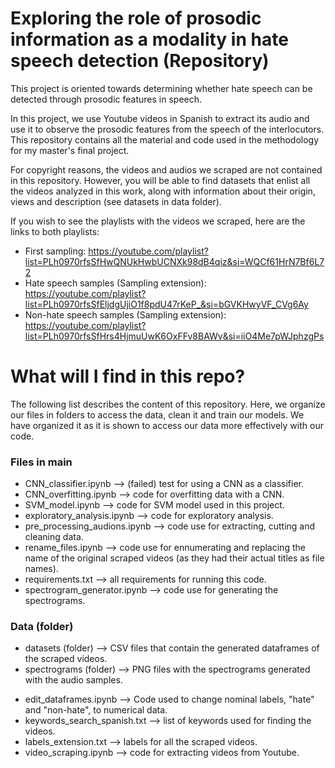 # Exploring the role of prosodic information as a modality in hate speech detection (Repository)

 
This project is oriented towards determining whether hate speech can be detected through prosodic features in speech. 

In this project, we use Youtube videos in Spanish to extract its audio and use it to observe the prosodic features from the speech of the interlocutors. This repository contains all the material and code used in the methodology for my master's final project. 

For copyright reasons, the videos and audios we scraped are not contained in this repository. However, you will be able to find datasets that enlist all the videos analyzed in this work, along with information about their origin, views and description (see datasets in data folder). 

If you wish to see the playlists with the videos we scraped, here are the links to both playlists: 

- First sampling: https://youtube.com/playlist?list=PLh0970rfsSfHwQNUkHwbUCNXk98dB4qiz&si=WQCf61HrN7Bf6L72
- Hate speech samples (Sampling extension): https://youtube.com/playlist?list=PLh0970rfsSfEljdgUjiO1f8pdU47rKeP_&si=bGVKHwyVF_CVg6Ay
- Non-hate speech samples (Sampling extension): https://youtube.com/playlist?list=PLh0970rfsSfHrs4HjmuUwK6OxFFv8BAWv&si=iiO4Me7pWJphzgPs

# What will I find in this repo?
The following list describes the content of this repository. Here, we organize our files in folders to access the data, clean it and train our models. We have organized it as it is shown to access our data more effectively with our code. 

### Files in main 

* CNN_classifier.ipynb --> (failed) test for using a CNN as a classifier.
* CNN_overfitting.ipynb --> code for overfitting data with a CNN.
* SVM_model.ipynb --> code for SVM model used in this project.
* exploratory_analysis.ipynb --> code for exploratory analysis.
* pre_processing_audions.ipynb --> code use for extracting, cutting and cleaning data.
* rename_files.ipynb --> code use for ennumerating and replacing the name of the original scraped videos (as they had their actual titles as file names).
* requirements.txt --> all requirements for running this code.
* spectrogram_generator.ipynb --> code use for generating the spectrograms. 
  
### Data (folder)
  
-  datasets (folder) --> CSV files that contain the generated dataframes of the scraped videos.
-  spectrograms (folder) --> PNG files with the spectrograms generated with the audio samples.
* edit_dataframes.ipynb --> Code used to change nominal labels, "hate" and "non-hate", to numerical data.
* keywords_search_spanish.txt --> list of keywords used for finding the videos.
* labels_extension.txt --> labels for all the scraped videos. 
* video_scraping.ipynb --> code for extracting videos from Youtube.


